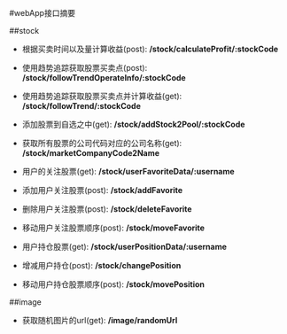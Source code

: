 #webApp接口摘要

##stock

 * 根据买卖时间以及量计算收益(post): **/stock/calculateProfit/:stockCode**

 * 使用趋势追踪获取股票买卖点(post): **/stock/followTrendOperateInfo/:stockCode**
 
 * 使用趋势追踪获取股票买卖点并计算收益(get): **/stock/followTrend/:stockCode**
 
 * 添加股票到自选之中(get): **/stock/addStock2Pool/:stockCode**

 * 获取所有股票的公司代码对应的公司名称(get): **/stock/marketCompanyCode2Name**

 * 用户的关注股票(get): **/stock/userFavoriteData/:username**

 * 添加用户关注股票(post): **/stock/addFavorite**

 * 删除用户关注股票(post): **/stock/deleteFavorite**

 * 移动用户关注股票顺序(post): **/stock/moveFavorite**

 * 用户持仓股票(get): **/stock/userPositionData/:username**

 * 增减用户持仓(post): **/stock/changePosition**

 * 移动用户持仓股票顺序(post): **/stock/movePosition**

##image
 * 获取随机图片的url(get): **/image/randomUrl**